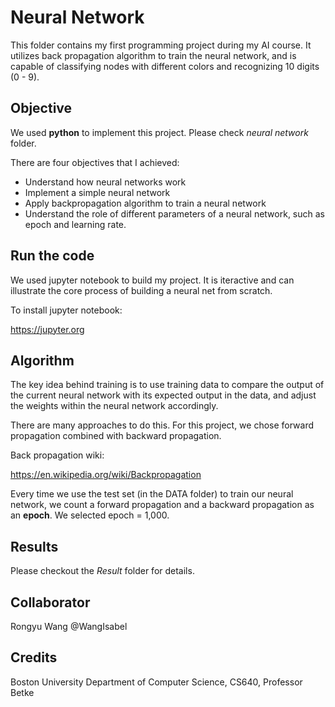 # Neural Network

This folder contains my first programming project during my AI course. It utilizes back propagation algorithm to train the neural network, and is capable of  classifying nodes with different colors and recognizing 10 digits (0 - 9).

## Objective

We used **python** to implement this project. Please check *neural network* folder. 

There are four objectives that I achieved:

- Understand how neural networks work 
- Implement a simple neural network 
- Apply backpropagation algorithm to train a neural network 
- Understand the role of different parameters of a neural network, such as epoch and learning rate.

## Run the code

We used jupyter notebook to build my project. It is iteractive and can illustrate the core process of building a neural net from scratch.

To install jupyter notebook: 

https://jupyter.org

## Algorithm

The key idea behind training is to use training data to compare the output of the current neural network with its expected output in the data, and adjust the weights within the neural network accordingly. 

There are many approaches to do this. For this project, we chose forward propagation combined with backward propagation.

Back propagation wiki: 

https://en.wikipedia.org/wiki/Backpropagation

Every time we use the test set (in the DATA folder) to train our neural network, we count a forward propagation and a backward propagation as an **epoch**. We selected epoch = 1,000.

## Results

Please checkout the *Result* folder for details.

## Collaborator

Rongyu Wang @WangIsabel

## Credits

Boston University Department of Computer Science, CS640, Professor Betke